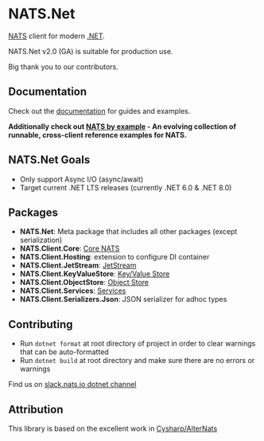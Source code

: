 # NATS.Net

[NATS](https://nats.io) client for modern [.NET](https://dot.net/).

NATS.Net v2.0 (GA) is suitable for production use.

Big thank you to our contributors.

## Documentation

Check out the [documentation](https://nats-io.github.io/nats.net.v2/) for guides and examples.

**Additionally check out [NATS by example](https://natsbyexample.com) - An evolving collection of runnable, cross-client reference examples for NATS.**

## NATS.Net Goals

- Only support Async I/O (async/await)
- Target current .NET LTS releases (currently .NET 6.0 & .NET 8.0)

## Packages

- **NATS.Net**: Meta package that includes all other packages (except serialization)
- **NATS.Client.Core**: [Core NATS](https://docs.nats.io/nats-concepts/core-nats)
- **NATS.Client.Hosting**: extension to configure DI container
- **NATS.Client.JetStream**: [JetStream](https://docs.nats.io/nats-concepts/jetstream)
- **NATS.Client.KeyValueStore**: [Key/Value Store](https://docs.nats.io/nats-concepts/jetstream/key-value-store)
- **NATS.Client.ObjectStore**: [Object Store](https://docs.nats.io/nats-concepts/jetstream/obj_store)
- **NATS.Client.Services**: [Services](https://docs.nats.io/using-nats/developer/services)
- **NATS.Client.Serializers.Json**: JSON serializer for adhoc types

## Contributing

- Run `dotnet format` at root directory of project in order to clear warnings that can be auto-formatted
- Run `dotnet build` at root directory and make sure there are no errors or warnings

Find us on [slack.nats.io dotnet channel](https://natsio.slack.com/channels/dotnet)

## Attribution

This library is based on the excellent work in [Cysharp/AlterNats](https://github.com/Cysharp/AlterNats)
